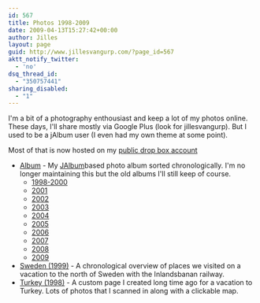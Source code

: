 ```yaml
---
id: 567
title: Photos 1998-2009
date: 2009-04-13T15:27:42+00:00
author: Jilles
layout: page
guid: http://www.jillesvangurp.com/?page_id=567
aktt_notify_twitter:
  - 'no'
dsq_thread_id:
  - "350757441"
sharing_disabled:
  - "1"
---
```

I'm a bit of a photography enthousiast and keep a lot of my photos online. These days, I'll share mostly via Google Plus (look for jillesvangurp). But I used to be a jAlbum user (I even had my own theme at some point).

Most of that is now hosted on my <a href="https:/dl.dropbox.com/u/18756426/photos/index.html">public drop box account</a>
<ul>
	<li><a href="https:/dl.dropbox.com/u/18756426/photos/Album/index.html">Album</a> - My <a href="http:/jalbum.net">JAlbum</a>based photo album sorted chronologically. I'm no longer maintaining this but the old albums I'll still keep of course.
<ul>
	<li><a href="https:/dl.dropbox.com/u/18756426/photos/Album/1998-2000/index.html">1998-2000</a></li>
	<li><a href="https:/dl.dropbox.com/u/18756426/photos/Album/2001/index.html">2001</a></li>
	<li><a href="https:/dl.dropbox.com/u/18756426/photos/Album/2002/index.html">2002</a></li>
	<li><a href="https:/dl.dropbox.com/u/18756426/photos/Album/2003/index.html">2003</a></li>
	<li><a href="https:/dl.dropbox.com/u/18756426/photos/Album/2004/index.html">2004</a></li>
	<li><a href="https:/dl.dropbox.com/u/18756426/photos/Album/2005/index.html">2005</a></li>
	<li><a href="https:/dl.dropbox.com/u/18756426/photos/Album/2006/index.html">2006</a></li>
	<li><a href="https:/dl.dropbox.com/u/18756426/photos/Album/2007/index.html">2007</a></li>
	<li><a href="https:/dl.dropbox.com/u/18756426/photos/Album/2008/index.html">2008</a></li>
	<li><a href="https:/dl.dropbox.com/u/18756426/photos/Album/2009/index.html">2009</a></li>
</ul>
</li>
	<li><a href="http:/photos.jillesvangurp.com/1999inlandsbanan/index.html">Sweden (1999)</a> - A chronological overview of places we visited on a vacation to the north of Sweden with the Inlandsbanan railway.</li>
	<li><a href="http:/photos.jillesvangurp.com/1998turkey/index.html">Turkey (1998)</a> - A custom page I created long time ago for a vacation to Turkey. Lots of photos that I scanned in along with a clickable map.</li>
</ul>